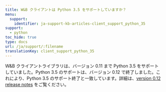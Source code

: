 ```yaml
---
title: W&B クライアントは Python 3.5 をサポートしていますか？
menu:
  support:
    identifier: ja-support-kb-articles-client_support_python_35
support:
  - python
toc_hide: true
type: docs
url: /ja/support/:filename
translationKey: client_support_python_35
---
```

W&B クライアントライブラリは、バージョン 0.11 まで Python 3.5 をサポートしていました。Python 3.5 のサポートは、バージョン 0.12 で終了しました。これにより、Python 3.5 のサポート終了と一致しています。詳細は、[version 0.12 release notes](https://github.com/wandb/wandb/releases/tag/v0.12.0) をご覧ください。